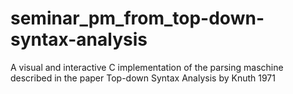 # seminar_pm_from_top-down-syntax-analysis
A visual and interactive C implementation of the parsing maschine described in the paper Top-down Syntax Analysis by Knuth 1971
